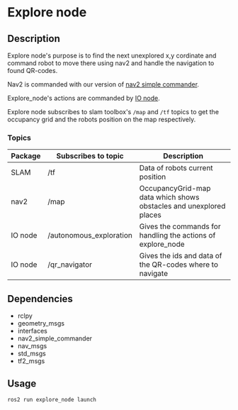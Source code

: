 # Explore node

## Description

Explore node's purpose is to find the next unexplored x,y cordinate and command robot to move there using nav2 and handle the navigation to found QR-codes.

Nav2 is commanded with our version of [nav2 simple commander](../nav2_simple_commander).

Explore_node's actions are commanded by [IO node](../io_node).

Explore node subscribes to slam toolbox's `/map` and `/tf` topics to get the occupancy grid and the robots position on the map respectively.  

### Topics

| Package | Subscribes to topic     | Description                         |
|---------| ----------------------- | ----------------------------------- |
| SLAM    | /tf                     | Data of robots current position     |
| nav2    | /map                    | OccupancyGrid-map data which shows obstacles and unexplored places    |
| IO node | /autonomous_exploration | Gives the commands for handling the actions of explore_node       |
| IO node | /qr_navigator           | Gives the ids and data of the QR-codes where to navigate |


## Dependencies

- rclpy
- geometry_msgs
- interfaces
- nav2_simple_commander
- nav_msgs
- std_msgs
- tf2_msgs

## Usage
```
ros2 run explore_node launch
```
